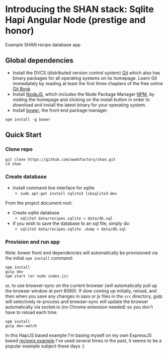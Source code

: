 # Introducing the SHAN stack: Sqlite Hapi Angular Node (prestige and honor)

Example SHAN recipe database app

## Global dependencies

* Install the DVCS (distributed version control system) [Git](https://git-scm.com/) which also has binary packages for all operating systems on its homepage. Learn Git immediately by reading at least the first three chapters of the free online [Git Book](https://git-scm.com/book/en/v2)
* Install [NodeJS](https://nodejs.org/), which includes the Node Package Manager [NPM](https://www.npmjs.com/), by visiting the homepage and clicking on the install button in order to download and install the latest binary for your operating system.
* Install [bower](http://bower.io/), the front end package manager.

`npm install -g bower`

## Quick Start

### Clone repo

````
git clone https://github.com/awebfactory/shan.git
cd shan
````

### Create database


* Install command line interface for sqlite
  * `sudo apt-get install sqlite3 libsqlite3-dev`
  
From the project document root:

* Create sqlite database
  * `sqlite3 data/recipes.sqlite < data/db.sql`
* If you wish to save the database to an sql file, simply do:
  * `sqlite3 data/recipes.sqlite .dump > data/db.sql`


### Provision and run app

Note: bower front end dependencies will automatically be provisioned via the initial `npm install` command:

````
npm install
gulp dev
npm start (or node index.js)
````

or, to use browser-sync on the current browser (will automatically pull up the browser window at port 8080). If slow coming up initially, reload, and then when you save any changes in sass or js files in the `src` directory, gulp will selectively re-process and browser-sync will update the browser automatically via socket.io (no Chrome extension needed) so you don't have to reload each time.

````
npm install
gulp dev-watch
````

In this HapiJS based example I'm basing myself on my own ExpressJS based [recipejs example](https://github.com/victorkane/recipe-js) I've used several times in the past, it seems to be a popular example subject these days :) 

